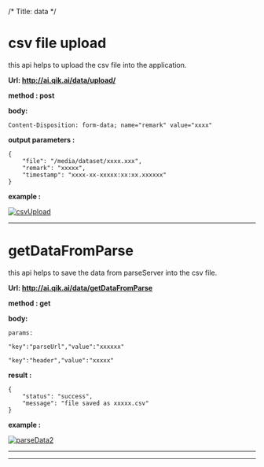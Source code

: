 /*
Title: data
*/

# csv file upload

this api helps to upload the csv file into the application.


**Url: http://ai.qik.ai/data/upload/**

**method : post**

**body:**

    Content-Disposition: form-data; name="remark" value="xxxx"

**output parameters :**

    {
        "file": "/media/dataset/xxxx.xxx",
        "remark": "xxxxx",
        "timestamp": "xxxx-xx-xxxxx:xx:xx.xxxxxx"
    }


**example :**

[![csvUpload](%image_url%/comodo/csvupload.png "csvUpload")](%images_url%/comodo/csvupload.png "csvUpload")

------------

# getDataFromParse 

this api helps to save the data from parseServer into the csv file.


**Url: http://ai.qik.ai/data/getDataFromParse**

**method : get**

**body:**

    params:

    "key":"parseUrl","value":"xxxxxx"

    "key":"header","value":"xxxxx"



**result :**

    {
        "status": "success",
        "message": "file saved as xxxxx.csv"
    }

**example :**

[![parseData2](%image_url%/comodo/parseData2.png "parseData2")](!%5Bscreen-shots%5D/comodo/parseData2.png "parseData2")

------------
------------